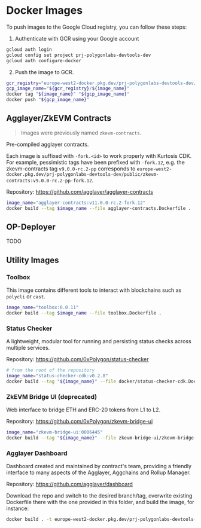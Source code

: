 # Docker Images

To push images to the Google Cloud registry, you can follow these steps:

1. Authenticate with GCR using your Google account

```bash
gcloud auth login
gcloud config set project prj-polygonlabs-devtools-dev
gcloud auth configure-docker
```

2. Push the image to GCR.

```bash
gcr_registry="europe-west2-docker.pkg.dev/prj-polygonlabs-devtools-dev/public"
gcp_image_name="${gcr_registry}/${image_name}"
docker tag "${image_name}" "${gcp_image_name}"
docker push "${gcp_image_name}"
```

## Agglayer/ZkEVM Contracts

> Images were previously named `zkevm-contracts`.

Pre-compiled agglayer contracts.

Each image is suffixed with `-fork.<id>` to work properly with Kurtosis CDK. For example, pessimistic tags have been prefixed with `-fork.12`, e.g. the zkevm-contracts tag `v9.0.0-rc.2-pp` corresponds to `europe-west2-docker.pkg.dev/prj-polygonlabs-devtools-dev/public/zkevm-contracts:v9.0.0-rc.2-pp-fork.12`.

Repository: <https://github.com/agglayer/agglayer-contracts>

```bash
image_name="agglayer-contracts:v11.0.0-rc.2-fork.12"
docker build --tag $image_name --file agglayer-contracts.Dockerfile .
```

## OP-Deployer

TODO

## Utility Images

### Toolbox

This image contains different tools to interact with blockchains such as `polycli` or `cast`.

```bash
image_name="toolbox:0.0.11"
docker build --tag $image_name --file toolbox.Dockerfile .
```

### Status Checker

A lightweight, modular tool for running and persisting status checks across multiple services.

Repository: <https://github.com/0xPolygon/status-checker>

```bash
# from the root of the repository
image_name="status-checker-cdk:v0.2.8"
docker build --tag "${image_name}" --file docker/status-checker-cdk.Dockerfile .
```

### ZkEVM Bridge UI (deprecated)

Web interface to bridge ETH and ERC-20 tokens from L1 to L2.

Repository: <https://github.com/0xPolygon/zkevm-bridge-ui>

```bash
image_name="zkevm-bridge-ui:0006445"
docker build --tag "${image_name}" --file zkevm-bridge-ui/zkevm-bridge-ui.Dockerfile zkevm-bridge-ui
```

### Agglayer Dashboard

Dashboard created and maintained by contract's team, providing a friendly interface to many aspects of the Agglayer, Aggchains and Rollup Manager.

Repository: <https://github.com/agglayer/dashboard>

Download the repo and switch to the desired branch/tag, overwrite existing Dockerfile there with the one provided in this folder, and build the image, for instance:

```bash
docker build . -t europe-west2-docker.pkg.dev/prj-polygonlabs-devtools-dev/public/agglayer-dashboard:v3.4.0 --no-cache
```